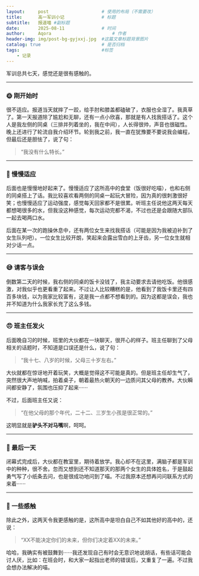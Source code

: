 ```yaml
---
layout:     post   				    # 使用的布局（不需要改）
title:      高一军训小记 				# 标题 
subtitle:   报道喵 #副标题
date:       2025-08-11 				# 时间
author:     Aqora 						# 作者
header-img: img/post-bg-gyjxxj.jpg 	#这篇文章标题背景图片
catalog: true 						# 是否归档
tags:								#标签
    - 记录
---
```


军训总共七天，感觉还是很有感触的。

---

### 🌞 刚开始时

很不适应。报道当天就摔了一跤，给手肘和膝盖都磕破了，衣服也全湿了。我真草了。第一天报道除了尴尬和无聊，还有一点小欣喜，那就是有人找我搭话了。这个人是我左侧的同桌（三排并列着坐的，我在中间），人长得很帅，声音也很磁性。晚上还进行了轮流自我介绍环节。轮到我之前，我一直在犹豫要不要说我会编程，但最后还是胆怯了，说了句：

> “我没有什么特长。”

---

### 🍛 慢慢适应

后面也是慢慢地好起来了。慢慢适应了这所高中的食堂（饭很好吃喵），也和右侧的同桌搭上了话。我比较喜欢看两侧的同桌一起玩大冒险，因为真的很刺激很好笑；也慢慢适应了运动强度，感觉每天回家都不是很累。听班主任说他这两天每天都想喝很多的水，但我没这种感觉，每次运动完都不渴，不过也还是会跟随大部队一起去喝两口水。

后面在某一次的跑操休息中，还有两位女生来找我搭话（可能是因为我被迫补到了女生队列吧）。一位女生比较开朗，笑起来会露出雪白的上牙齿，另一位女生就相对少话一点。

---

### 😅 请客与误会

倒数第二天的时候，我右侧的同桌的饭卡没钱了，我主动要求去请他吃饭。他很感激，对我似乎也更看重了起来。不过让人比较糟糕的是，他看到了我饭卡里还有四百多块钱，以为我家比较富有，这是我一点都不想看到的。因为这都是误会，我也并不知道为什么我家长充了这么多钱。

---

### 😠 班主任发火

后面晚自习的时候，班里的大伙都在一块聊天，很开心的样子。班主任聊到了父母相关的话题时，不知道是口误还是什么，说了句：

> “我十七、八岁的时候，父母三十岁左右。”

大伙就都在惊讶地开着玩笑，大概是觉得这不可能是真的。但是班主任却生气了，突然很大声地呐喊，拍着桌子，朝着最热火朝天的一边质问其父母的教养。大伙瞬间都安静了，氛围也压抑了起来······

不过，后面班主任又说：

> “在他父母的那个年代，二十二、三岁生小孩是很正常的。”

这明显就是**驴头不对马嘴**啊，呵呵。

---

### 🎉 最后一天

闭幕式完成后，大伙都在教室里，期待着放学。我心却不在这里，满脑子都是军训中的种种，很不舍。忽而又想到还不知道那天的那两个女生的具体姓名，于是鼓起勇气写了小纸条去问，也是很成功地问到了喵。不过我原本还想再问问联系方式的来着······

---

### 💭 一些感触

除此之外，这两天令我更感触的是，这所高中是坦白自己不如其他好的高中的，还说：

> “XX不能决定你们的未来，但你们决定着XX的未来。”

哈哈，我确实有被鼓舞到······我还发现自己有时会无意识地说胡话，有些话可能会讨人厌，比如：在班会时，和大家一起指出老师的错误后，又重复了一遍。不过我会想办法解决的喵。